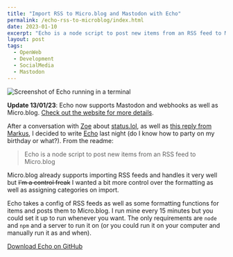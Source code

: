 ```yaml
---
title: "Import RSS to Micro.blog and Mastodon with Echo"
permalink: /echo-rss-to-microblog/index.html
date: 2023-01-10
excerpt: "Echo is a node script to post new items from an RSS feed to Micro.blog"
layout: post
tags:
  - OpenWeb
  - Development
  - SocialMedia
  - Mastodon
---
```


![Screenshot of Echo running in a terminal](https://rknightuk.s3.amazonaws.com/site/echo-screenshot.png)

**Update 13/01/23**: Echo now supports Mastodon and webhooks as well as Micro.blog. [Check out the website for more details](https://echo.rknight.me).

After a conversation with [Zoe](https://zoeaubert.me) about [status.lol](https://status.lol), as well as [this reply from Markus](https://micro.blog/muhh/15830286), I decided to write [Echo](https://github.com/rknightuk/echo) last night (do I know how to party on my birthday or what?). From the readme:

> Echo is a node script to post new items from an RSS feed to Micro.blog

Micro.blog already supports importing RSS feeds and handles it very well but ~~I'm a control freak~~ I wanted a bit more control over the formatting as well as assigning categories on import.

Echo takes a config of RSS feeds as well as some formatting functions for items and posts them to Micro.blog. I run mine every 15 minutes but you could set it up to run whenever you want. The only requirements are `node` and `npm` and a server to run it on (or you could run it on your computer and manually run it as and when).

[Download Echo on GitHub](https://github.com/rknightuk/echo)
